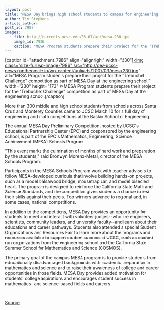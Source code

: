 ```yaml
---
layout: post
title: "MESA Day brings high school students to campus for engineering and math competitions"
author: Tim Stephens
article_author: 
post_id: 7987
images:
  - file: http://currents.ucsc.edu/06-07/art/mesa.230.jpg
    image_id: 7986
    caption: "MESA Program students prepare their project for the 'Trebuchet Challenge' competition as part of MESA Day at the engineering school."
---
```


[caption id="attachment_7986" align="alignright" width="230"]<a href="http://dev-ucsc-news.pantheonsite.io/wp-content/uploads/2007/03/mesa.230.jpg"><img class="size-full wp-image-7986" src="http://dev-ucsc-news.pantheonsite.io/wp-content/uploads/2007/03/mesa.230.jpg" alt="MESA Program students prepare their project for the "Trebuchet Challenge" competition as part of MESA Day at the engineering school." width="230" height="173" /></a>MESA Program students prepare their project for the "Trebuchet Challenge" competition as part of MESA Day at the engineering school.[/caption]
<a name="content" id="content"></a>
<p>
  More than 300 middle and high school students from schools across Santa Cruz and Monterey Counties came to UCSC March 10 for a full day of engineering and math competitions at the Baskin School of Engineering.
</p>
<p>
  The annual MESA Day Preliminary Competition, hosted by UCSC's Educational Partnership Center (EPC) and cosponsored by the engineering school, is part of the EPC's Mathematics, Engineering, Science Achievement (MESA) Schools Program.
</p>
<p>
  "This event marks the culmination of months of hard work and preparation by the students," said Bronwyn Moreno-Metal, director of the MESA Schools Program.
</p>
<p>
  Participants in the MESA Schools Program work with teacher advisers to follow MESA-developed curricula that involve building hands-on projects, such as a model balsawood bridge, mousetrap car, and model bisected heart. The program is designed to reinforce the California State Math and Science Standards, and the competition gives students a chance to test their skills against their peers. Top winners advance to regional and, in some cases, national competitions.
</p>
<p>
  In addition to the competitions, MESA Day provides an opportunity for students to meet and interact with volunteer judges--who are engineers, scientists, community leaders, and university faculty--and learn about their educations and career pathways. Students also attended a special Student Organizations and Resources Fair to learn more about the programs and resources available to support student success at UCSC, such as student-run organizations from the engineering school and the California State Summer School for Mathematics and Science (COSMOS).
</p>
<p>
  The primary goal of the campus MESA program is to provide students from educationally disadvantaged backgrounds with academic preparation in mathematics and science and to raise their awareness of college and career opportunities in those fields. MESA Day provides added motivation for students' college aspirations and encourages student success in mathematics- and science-based fields and careers.
</p>
<p>
  <br>
</p>
<p><a href="http://www1.ucsc.edu/currents/06-07/03-12/mesa.asp" title="Permalink to mesa">Source</a></p>

